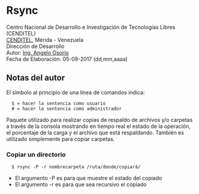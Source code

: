 # Rsync
Centro Nacional de Desarrollo e Investigación de Tecnologías Libres (CENDITEL) <br>
[CENDITEL](https://www.cenditel.gob.ve/), Mérida - Venezuela<br>
Dirección de Desarrollo<br>
Autor: [Ing. Angelo Osorio](https://twitter.com/Engel_PAIN)<br>
Fecha de Elaboración: 05-09-2017 (dd,mm,aaaa)

## Notas del autor
El símbolo al principio de una línea de comandos indica:
```
  $ = hacer la sentencia como usuario
  # = hacer la sentencia como administrador
```

Paquete utilizado para realizar copias de respaldo de archivos y/o carpetas a través de la consola mostrando en tiempo real el estado de la operación, el porcentaje de la carga y el archivo que está respaldando. También es utilizado simplemente para copiar carpetas.

### Copiar un directorio
```
  $ rsync -P -r nombrecarpeta /ruta/donde/copiará/
```
* El argumento -P es para que muestre el estado del copiado
* El argumento -r es para que sea recursivo el copiado